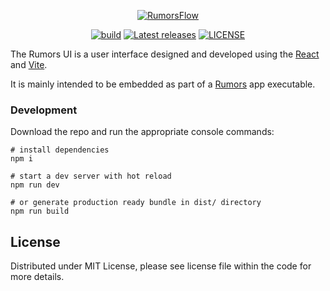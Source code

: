 <p align="center">
    <a href="https://www.rumorsflow.com/" target="_blank" rel="noopener">
        <img src="https://i.imgur.com/4BAQDhD.png" alt="RumorsFlow" />
    </a>
</p>

<p align="center">
    <a href="https://github.com/rumorsflow/rumors/actions/workflows/release.yaml" target="_blank" rel="noopener"><img src="https://github.com/rumorsflow/rumors/actions/workflows/release.yaml/badge.svg" alt="build" /></a>
    <a href="https://github.com/rumorsflow/rumors/releases" target="_blank" rel="noopener"><img src="https://img.shields.io/github/v/release/rumorsflow/rumors.svg" alt="Latest releases" /></a>
    <a href="https://github.com/rumorsflow/ui/blob/main/LICENSE" target="_blank" rel="noopener"><img src="https://img.shields.io/dub/l/vibe-d.svg" alt="LICENSE" /></a>
</p>

The Rumors UI is a user interface designed and developed using the [React](https://react.dev/) and [Vite](https://vitejs.dev/).

It is mainly intended to be embedded as part of a [Rumors](https://github.com/rumorsflow/rumors) app executable.

### Development

Download the repo and run the appropriate console commands:

```shell
# install dependencies
npm i

# start a dev server with hot reload
npm run dev

# or generate production ready bundle in dist/ directory
npm run build
```

## License

Distributed under MIT License, please see license file within the code for more details.
